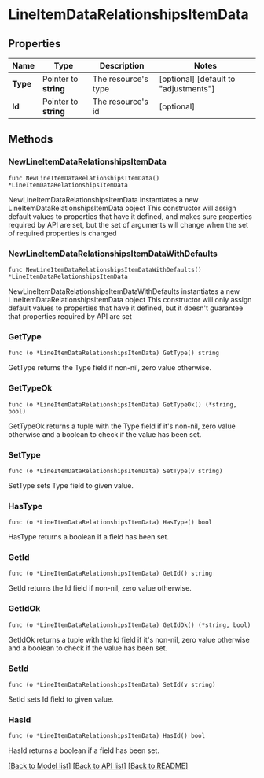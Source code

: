 # LineItemDataRelationshipsItemData

## Properties

Name | Type | Description | Notes
------------ | ------------- | ------------- | -------------
**Type** | Pointer to **string** | The resource&#39;s type | [optional] [default to "adjustments"]
**Id** | Pointer to **string** | The resource&#39;s id | [optional] 

## Methods

### NewLineItemDataRelationshipsItemData

`func NewLineItemDataRelationshipsItemData() *LineItemDataRelationshipsItemData`

NewLineItemDataRelationshipsItemData instantiates a new LineItemDataRelationshipsItemData object
This constructor will assign default values to properties that have it defined,
and makes sure properties required by API are set, but the set of arguments
will change when the set of required properties is changed

### NewLineItemDataRelationshipsItemDataWithDefaults

`func NewLineItemDataRelationshipsItemDataWithDefaults() *LineItemDataRelationshipsItemData`

NewLineItemDataRelationshipsItemDataWithDefaults instantiates a new LineItemDataRelationshipsItemData object
This constructor will only assign default values to properties that have it defined,
but it doesn't guarantee that properties required by API are set

### GetType

`func (o *LineItemDataRelationshipsItemData) GetType() string`

GetType returns the Type field if non-nil, zero value otherwise.

### GetTypeOk

`func (o *LineItemDataRelationshipsItemData) GetTypeOk() (*string, bool)`

GetTypeOk returns a tuple with the Type field if it's non-nil, zero value otherwise
and a boolean to check if the value has been set.

### SetType

`func (o *LineItemDataRelationshipsItemData) SetType(v string)`

SetType sets Type field to given value.

### HasType

`func (o *LineItemDataRelationshipsItemData) HasType() bool`

HasType returns a boolean if a field has been set.

### GetId

`func (o *LineItemDataRelationshipsItemData) GetId() string`

GetId returns the Id field if non-nil, zero value otherwise.

### GetIdOk

`func (o *LineItemDataRelationshipsItemData) GetIdOk() (*string, bool)`

GetIdOk returns a tuple with the Id field if it's non-nil, zero value otherwise
and a boolean to check if the value has been set.

### SetId

`func (o *LineItemDataRelationshipsItemData) SetId(v string)`

SetId sets Id field to given value.

### HasId

`func (o *LineItemDataRelationshipsItemData) HasId() bool`

HasId returns a boolean if a field has been set.


[[Back to Model list]](../README.md#documentation-for-models) [[Back to API list]](../README.md#documentation-for-api-endpoints) [[Back to README]](../README.md)



